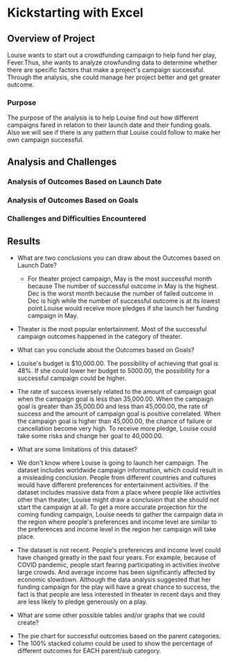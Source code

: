 # Kickstarting with Excel

## Overview of Project

Louise wants to start out a crowdfunding campaign to help fund her play, Fever.Thus, she wants to analyze crowfunding data to determine whether there are specific factors that make a project's campaign successful. Through the analysis, she could manage her project better and get greater outcome.

### Purpose

The purpose of the analysis is to help Louise find out how different campaigns fared in relation to their launch date and their funding goals. Also we will see if there is any pattern that Louise could follow to make her own campaign successful. 

## Analysis and Challenges

### Analysis of Outcomes Based on Launch Date

### Analysis of Outcomes Based on Goals

### Challenges and Difficulties Encountered

## Results

- What are two conclusions you can draw about the Outcomes based on Launch Date?

  * For theater project campaign, May is the most successful month because The number of successful outcome in May is the highest. Dec is the worst month because the number of failed outcome in Dec is high while the number of successful outcome is at its lowest point.Louise would receive more pledges if she launch her funding campaign in May. 
 
 * Theater is the most popular entertainment. Most of the successful campaign outcomes happened in the category of theater. 
   
- What can you conclude about the Outcomes based on Goals?

 * Louise's budget is $10,000.00. The possibility of achieving that goal is 48%. If she  could lower her budget to 5000.00, the possibility for a successful campaign could be higher. 
 
 * The rate of success inversely related to the amount of campaign goal when the campaign goal is less than 35,000.00. When the campaign goal is greater than 35,000.00 and less than 45,000.00, the rate of success and the amount of campaign goal is positive correlated. When the campaign goal is higher than 45,000.00, the chance of failure or cancellation become very high. To receive more pledge, Louise could take some risks and change her goal to 40,000.00. 
 

- What are some limitations of this dataset?

 * We don't know where Louise is going to launch her campaign. The dataset includes worldwide campaign information, which could result in a misleading conclusion. People from different countries and cultures would have different preferences for entertainment activities. if the dataset includes massive data from a place where people like activities other than theater, Louise might draw a conclusion that she should not start the campaign at all. To get a more accurate projection for the coming funding campaign, Louise needs to gather the campaign data in the region where people's preferences and income level are similar to the preferences and income level in the region her campaign will take place. 
 
 * The dataset is not recent. People's preferences and income level could have changed greatly in the past four years. For example, because of COVID pandemic, people start fearing participating in activities involve large crowds. And average income has been significantly affected by economic slowdown. Although the data analysis suggested that her funding campaign for the play will have a great chance to success, the fact is that people are less interested in theater in recent days and they are less likely to pledge generously on a play. 
 
 
 
- What are some other possible tables and/or graphs that we could create?

 * The pie chart for successful outcomes based on the parent categories. 
 * The 100% stacked column could be used to show the percentage of different outcomes for EACH parent/sub category. 
 
